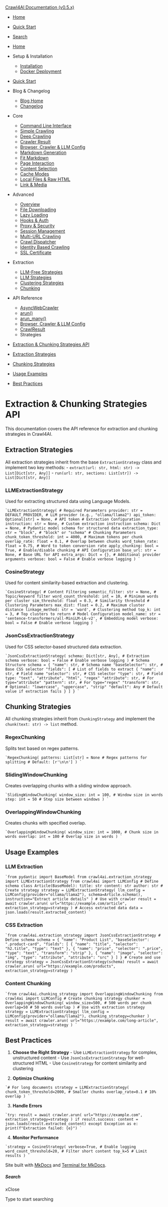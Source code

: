 [Crawl4AI Documentation (v0.5.x)](https://docs.crawl4ai.com/)

  * [ Home ](../..)
  * [ Quick Start ](../../core/quickstart/)
  * [ Search ](#)



  * [Home](../..)
  * Setup & Installation
    * [Installation](../../core/installation/)
    * [Docker Deployment](../../core/docker-deployment/)
  * [Quick Start](../../core/quickstart/)
  * Blog & Changelog
    * [Blog Home](../../blog/)
    * [Changelog](https://github.com/unclecode/crawl4ai/blob/main/CHANGELOG.md)
  * Core
    * [Command Line Interface](../../core/cli/)
    * [Simple Crawling](../../core/simple-crawling/)
    * [Deep Crawling](../../core/deep-crawling/)
    * [Crawler Result](../../core/crawler-result/)
    * [Browser, Crawler & LLM Config](../../core/browser-crawler-config/)
    * [Markdown Generation](../../core/markdown-generation/)
    * [Fit Markdown](../../core/fit-markdown/)
    * [Page Interaction](../../core/page-interaction/)
    * [Content Selection](../../core/content-selection/)
    * [Cache Modes](../../core/cache-modes/)
    * [Local Files & Raw HTML](../../core/local-files/)
    * [Link & Media](../../core/link-media/)
  * Advanced
    * [Overview](../../advanced/advanced-features/)
    * [File Downloading](../../advanced/file-downloading/)
    * [Lazy Loading](../../advanced/lazy-loading/)
    * [Hooks & Auth](../../advanced/hooks-auth/)
    * [Proxy & Security](../../advanced/proxy-security/)
    * [Session Management](../../advanced/session-management/)
    * [Multi-URL Crawling](../../advanced/multi-url-crawling/)
    * [Crawl Dispatcher](../../advanced/crawl-dispatcher/)
    * [Identity Based Crawling](../../advanced/identity-based-crawling/)
    * [SSL Certificate](../../advanced/ssl-certificate/)
  * Extraction
    * [LLM-Free Strategies](../../extraction/no-llm-strategies/)
    * [LLM Strategies](../../extraction/llm-strategies/)
    * [Clustering Strategies](../../extraction/clustring-strategies/)
    * [Chunking](../../extraction/chunking/)
  * API Reference
    * [AsyncWebCrawler](../async-webcrawler/)
    * [arun()](../arun/)
    * [arun_many()](../arun_many/)
    * [Browser, Crawler & LLM Config](../parameters/)
    * [CrawlResult](../crawl-result/)
    * Strategies



  * [Extraction & Chunking Strategies API](#extraction-chunking-strategies-api)
  * [Extraction Strategies](#extraction-strategies)
  * [Chunking Strategies](#chunking-strategies)
  * [Usage Examples](#usage-examples)
  * [Best Practices](#best-practices)



# Extraction & Chunking Strategies API

This documentation covers the API reference for extraction and chunking strategies in Crawl4AI.

## Extraction Strategies

All extraction strategies inherit from the base `ExtractionStrategy` class and implement two key methods: - `extract(url: str, html: str) -> List[Dict[str, Any]]` - `run(url: str, sections: List[str]) -> List[Dict[str, Any]]`

### LLMExtractionStrategy

Used for extracting structured data using Language Models.

```
`LLMExtractionStrategy( # Required Parameters provider: str = DEFAULT_PROVIDER, # LLM provider (e.g., "ollama/llama2") api_token: Optional[str] = None, # API token # Extraction Configuration instruction: str = None, # Custom extraction instruction schema: Dict = None, # Pydantic model schema for structured data extraction_type: str = "block", # "block" or "schema" # Chunking Parameters chunk_token_threshold: int = 4000, # Maximum tokens per chunk overlap_rate: float = 0.1, # Overlap between chunks word_token_rate: float = 0.75, # Word to token conversion rate apply_chunking: bool = True, # Enable/disable chunking # API Configuration base_url: str = None, # Base URL for API extra_args: Dict = {}, # Additional provider arguments verbose: bool = False # Enable verbose logging ) `
```

### CosineStrategy

Used for content similarity-based extraction and clustering.

```
`CosineStrategy( # Content Filtering semantic_filter: str = None, # Topic/keyword filter word_count_threshold: int = 10, # Minimum words per cluster sim_threshold: float = 0.3, # Similarity threshold # Clustering Parameters max_dist: float = 0.2, # Maximum cluster distance linkage_method: str = 'ward', # Clustering method top_k: int = 3, # Top clusters to return # Model Configuration model_name: str = 'sentence-transformers/all-MiniLM-L6-v2', # Embedding model verbose: bool = False # Enable verbose logging ) `
```

### JsonCssExtractionStrategy

Used for CSS selector-based structured data extraction.

```
`JsonCssExtractionStrategy( schema: Dict[str, Any], # Extraction schema verbose: bool = False # Enable verbose logging ) # Schema Structure schema = { "name": str, # Schema name "baseSelector": str, # Base CSS selector "fields": [ # List of fields to extract { "name": str, # Field name "selector": str, # CSS selector "type": str, # Field type: "text", "attribute", "html", "regex" "attribute": str, # For type="attribute" "pattern": str, # For type="regex" "transform": str, # Optional: "lowercase", "uppercase", "strip" "default": Any # Default value if extraction fails } ] } `
```

## Chunking Strategies

All chunking strategies inherit from `ChunkingStrategy` and implement the `chunk(text: str) -> list` method.

### RegexChunking

Splits text based on regex patterns.

```
`RegexChunking( patterns: List[str] = None # Regex patterns for splitting # Default: [r'\n\n'] ) `
```

### SlidingWindowChunking

Creates overlapping chunks with a sliding window approach.

```
`SlidingWindowChunking( window_size: int = 100, # Window size in words step: int = 50 # Step size between windows ) `
```

### OverlappingWindowChunking

Creates chunks with specified overlap.

```
`OverlappingWindowChunking( window_size: int = 1000, # Chunk size in words overlap: int = 100 # Overlap size in words ) `
```

## Usage Examples

### LLM Extraction

```
`from pydantic import BaseModel from crawl4ai.extraction_strategy import LLMExtractionStrategy from crawl4ai import LLMConfig # Define schema class Article(BaseModel): title: str content: str author: str # Create strategy strategy = LLMExtractionStrategy( llm_config = LLMConfig(provider="ollama/llama2"), schema=Article.schema(), instruction="Extract article details" ) # Use with crawler result = await crawler.arun( url="https://example.com/article", extraction_strategy=strategy ) # Access extracted data data = json.loads(result.extracted_content) `
```

### CSS Extraction

```
`from crawl4ai.extraction_strategy import JsonCssExtractionStrategy # Define schema schema = { "name": "Product List", "baseSelector": ".product-card", "fields": [ { "name": "title", "selector": "h2.title", "type": "text" }, { "name": "price", "selector": ".price", "type": "text", "transform": "strip" }, { "name": "image", "selector": "img", "type": "attribute", "attribute": "src" } ] } # Create and use strategy strategy = JsonCssExtractionStrategy(schema) result = await crawler.arun( url="https://example.com/products", extraction_strategy=strategy ) `
```

### Content Chunking

```
`from crawl4ai.chunking_strategy import OverlappingWindowChunking from crawl4ai import LLMConfig # Create chunking strategy chunker = OverlappingWindowChunking( window_size=500, # 500 words per chunk overlap=50 # 50 words overlap ) # Use with extraction strategy strategy = LLMExtractionStrategy( llm_config = LLMConfig(provider="ollama/llama2"), chunking_strategy=chunker ) result = await crawler.arun( url="https://example.com/long-article", extraction_strategy=strategy ) `
```

## Best Practices

1. **Choose the Right Strategy** - Use `LLMExtractionStrategy` for complex, unstructured content - Use `JsonCssExtractionStrategy` for well-structured HTML - Use `CosineStrategy` for content similarity and clustering

2. **Optimize Chunking**

```
`# For long documents strategy = LLMExtractionStrategy( chunk_token_threshold=2000, # Smaller chunks overlap_rate=0.1 # 10% overlap ) `
```

3. **Handle Errors**

```
`try: result = await crawler.arun( url="https://example.com", extraction_strategy=strategy ) if result.success: content = json.loads(result.extracted_content) except Exception as e: print(f"Extraction failed: {e}") `
```

4. **Monitor Performance**

```
`strategy = CosineStrategy( verbose=True, # Enable logging word_count_threshold=20, # Filter short content top_k=5 # Limit results ) `
```

Site built with [MkDocs](http://www.mkdocs.org) and [Terminal for MkDocs](https://github.com/ntno/mkdocs-terminal). 

##### Search

xClose

Type to start searching

